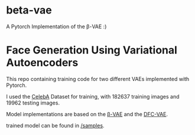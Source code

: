 # beta-vae
A Pytorch Implementation of the β-VAE :)

# Face Generation Using Variational Autoencoders
This repo containing training code for two different VAEs implemented with Pytorch.

I used the [CelebA](http://mmlab.ie.cuhk.edu.hk/projects/CelebA.html) Dataset for training, with 182637 training images and 19962 testing images.

Model implementations are based on the [β-VAE](https://openreview.net/pdf?id=Sy2fzU9gl) and the [DFC-VAE](https://arxiv.org/abs/1610.00291).

trained model can be found in [/samples](/samples).
